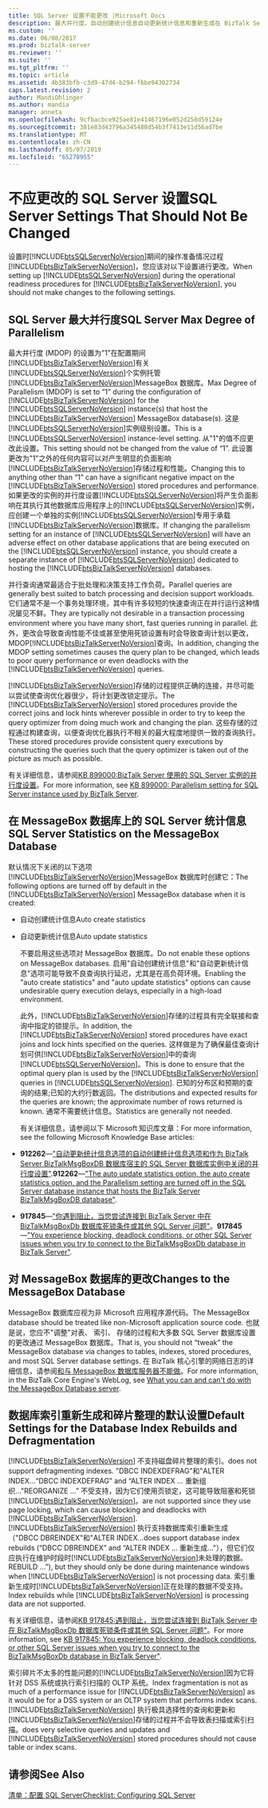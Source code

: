 ```yaml
---
title: SQL Server 设置不能更改 |Microsoft Docs
description: 最大并行度，自动创建统计信息自动更新统计信息和重新生成在 BizTalk Server 中的索引
ms.custom: ''
ms.date: 06/08/2017
ms.prod: biztalk-server
ms.reviewer: ''
ms.suite: ''
ms.tgt_pltfrm: ''
ms.topic: article
ms.assetid: 4b383bfb-c3d9-47d4-b294-f6be94302734
caps.latest.revision: 2
author: MandiOhlinger
ms.author: mandia
manager: anneta
ms.openlocfilehash: 9cfbacbce925ae81e41467196e052d258d59124e
ms.sourcegitcommit: 381e83d43796a345488d54b3f7413e11d56ad7be
ms.translationtype: MT
ms.contentlocale: zh-CN
ms.lasthandoff: 05/07/2019
ms.locfileid: "65278955"
---
```

# <a name="sql-server-settings-that-should-not-be-changed"></a><span data-ttu-id="66222-103">不应更改的 SQL Server 设置</span><span class="sxs-lookup"><span data-stu-id="66222-103">SQL Server Settings That Should Not Be Changed</span></span>
<span data-ttu-id="66222-104">设置时[!INCLUDE[btsSQLServerNoVersion](../includes/btssqlservernoversion-md.md)]期间的操作准备情况过程[!INCLUDE[btsBizTalkServerNoVersion](../includes/btsbiztalkservernoversion-md.md)]，您应该对以下设置进行更改。</span><span class="sxs-lookup"><span data-stu-id="66222-104">When setting up [!INCLUDE[btsSQLServerNoVersion](../includes/btssqlservernoversion-md.md)] during the operational readiness procedures for [!INCLUDE[btsBizTalkServerNoVersion](../includes/btsbiztalkservernoversion-md.md)], you should not make changes to the following settings.</span></span>  
  
## <a name="sql-server-max-degree-of-parallelism"></a><span data-ttu-id="66222-105">SQL Server 最大并行度</span><span class="sxs-lookup"><span data-stu-id="66222-105">SQL Server Max Degree of Parallelism</span></span>  
 <span data-ttu-id="66222-106">最大并行度 (MDOP) 的设置为"1"在配置期间[!INCLUDE[btsBizTalkServerNoVersion](../includes/btsbiztalkservernoversion-md.md)]有关[!INCLUDE[btsSQLServerNoVersion](../includes/btssqlservernoversion-md.md)]个实例托管[!INCLUDE[btsBizTalkServerNoVersion](../includes/btsbiztalkservernoversion-md.md)]MessageBox 数据库。</span><span class="sxs-lookup"><span data-stu-id="66222-106">Max Degree of Parallelism (MDOP) is set to “1” during the configuration of [!INCLUDE[btsBizTalkServerNoVersion](../includes/btsbiztalkservernoversion-md.md)] for the [!INCLUDE[btsSQLServerNoVersion](../includes/btssqlservernoversion-md.md)] instance(s) that host the [!INCLUDE[btsBizTalkServerNoVersion](../includes/btsbiztalkservernoversion-md.md)] MessageBox database(s).</span></span> <span data-ttu-id="66222-107">这是[!INCLUDE[btsSQLServerNoVersion](../includes/btssqlservernoversion-md.md)]实例级别设置。</span><span class="sxs-lookup"><span data-stu-id="66222-107">This is a [!INCLUDE[btsSQLServerNoVersion](../includes/btssqlservernoversion-md.md)] instance-level setting.</span></span> <span data-ttu-id="66222-108">从"1"的值不应更改此设置。</span><span class="sxs-lookup"><span data-stu-id="66222-108">This setting should not be changed from the value of “1”.</span></span> <span data-ttu-id="66222-109">此设置更改为"1"之外的任何内容可以对产生明显的负面影响[!INCLUDE[btsBizTalkServerNoVersion](../includes/btsbiztalkservernoversion-md.md)]存储过程和性能。</span><span class="sxs-lookup"><span data-stu-id="66222-109">Changing this to anything other than “1” can have a significant negative impact on the [!INCLUDE[btsBizTalkServerNoVersion](../includes/btsbiztalkservernoversion-md.md)] stored procedures and performance.</span></span> <span data-ttu-id="66222-110">如果更改的实例的并行度设置[!INCLUDE[btsSQLServerNoVersion](../includes/btssqlservernoversion-md.md)]将产生负面影响在其执行其他数据库应用程序上的[!INCLUDE[btsSQLServerNoVersion](../includes/btssqlservernoversion-md.md)]实例，应创建一个单独的实例[!INCLUDE[btsSQLServerNoVersion](../includes/btssqlservernoversion-md.md)]专用于承载[!INCLUDE[btsBizTalkServerNoVersion](../includes/btsbiztalkservernoversion-md.md)]数据库。</span><span class="sxs-lookup"><span data-stu-id="66222-110">If changing the parallelism setting for an instance of [!INCLUDE[btsSQLServerNoVersion](../includes/btssqlservernoversion-md.md)] will have an adverse effect on other database applications that are being executed on the [!INCLUDE[btsSQLServerNoVersion](../includes/btssqlservernoversion-md.md)] instance, you should create a separate instance of [!INCLUDE[btsSQLServerNoVersion](../includes/btssqlservernoversion-md.md)] dedicated to hosting the [!INCLUDE[btsBizTalkServerNoVersion](../includes/btsbiztalkservernoversion-md.md)] databases.</span></span>  
  
 <span data-ttu-id="66222-111">并行查询通常最适合于批处理和决策支持工作负荷。</span><span class="sxs-lookup"><span data-stu-id="66222-111">Parallel queries are generally best suited to batch processing and decision support workloads.</span></span> <span data-ttu-id="66222-112">它们通常不是一个事务处理环境，其中有许多较短的快速查询正在并行运行这种情况屡见不鲜。</span><span class="sxs-lookup"><span data-stu-id="66222-112">They are typically not desirable in a transaction processing environment where you have many short, fast queries running in parallel.</span></span> <span data-ttu-id="66222-113">此外，更改会导致查询性能不佳或甚至使用死锁设置有时会导致查询计划以更改，MDOP[!INCLUDE[btsBizTalkServerNoVersion](../includes/btsbiztalkservernoversion-md.md)]查询。</span><span class="sxs-lookup"><span data-stu-id="66222-113">In addition, changing the MDOP setting sometimes causes the query plan to be changed, which leads to poor query performance or even deadlocks with the [!INCLUDE[btsBizTalkServerNoVersion](../includes/btsbiztalkservernoversion-md.md)] queries.</span></span>  
  
 <span data-ttu-id="66222-114">[!INCLUDE[btsBizTalkServerNoVersion](../includes/btsbiztalkservernoversion-md.md)]存储的过程提供正确的连接，并尽可能以尝试使查询优化器很少，将计划更改锁定提示。</span><span class="sxs-lookup"><span data-stu-id="66222-114">The [!INCLUDE[btsBizTalkServerNoVersion](../includes/btsbiztalkservernoversion-md.md)] stored procedures provide the correct joins and lock hints wherever possible in order to try to keep the query optimizer from doing much work and changing the plan.</span></span> <span data-ttu-id="66222-115">这些存储的过程通过构建查询，以便查询优化器执行不相关的最大程度地提供一致的查询执行。</span><span class="sxs-lookup"><span data-stu-id="66222-115">These stored procedures provide consistent query executions by constructing the queries such that the query optimizer is taken out of the picture as much as possible.</span></span>  
  
 <span data-ttu-id="66222-116">有关详细信息，请参阅[KB 899000:BizTalk Server 使用的 SQL Server 实例的并行度设置](https://support.microsoft.com/help/899000/the-parallelism-setting-for-the-instance-of-sql-server-when-you-config)。</span><span class="sxs-lookup"><span data-stu-id="66222-116">For more information, see [KB 899000: Parallelism setting for SQL Server instance used by BizTalk Server](https://support.microsoft.com/help/899000/the-parallelism-setting-for-the-instance-of-sql-server-when-you-config).</span></span>  
  
## <a name="sql-server-statistics-on-the-messagebox-database"></a><span data-ttu-id="66222-117">在 MessageBox 数据库上的 SQL Server 统计信息</span><span class="sxs-lookup"><span data-stu-id="66222-117">SQL Server Statistics on the MessageBox Database</span></span>  
 <span data-ttu-id="66222-118">默认情况下关闭的以下选项[!INCLUDE[btsBizTalkServerNoVersion](../includes/btsbiztalkservernoversion-md.md)]MessageBox 数据库时创建它：</span><span class="sxs-lookup"><span data-stu-id="66222-118">The following options are turned off by default in the [!INCLUDE[btsBizTalkServerNoVersion](../includes/btsbiztalkservernoversion-md.md)] MessageBox database when it is created:</span></span>  
  
- <span data-ttu-id="66222-119">自动创建统计信息</span><span class="sxs-lookup"><span data-stu-id="66222-119">Auto create statistics</span></span>  
  
- <span data-ttu-id="66222-120">自动更新统计信息</span><span class="sxs-lookup"><span data-stu-id="66222-120">Auto update statistics</span></span>  
  
  <span data-ttu-id="66222-121">不要启用这些选项对 MessageBox 数据库。</span><span class="sxs-lookup"><span data-stu-id="66222-121">Do not enable these options on MessageBox databases.</span></span> <span data-ttu-id="66222-122">启用"自动创建统计信息"和"自动更新统计信息"选项可能导致不良查询执行延迟，尤其是在高负荷环境。</span><span class="sxs-lookup"><span data-stu-id="66222-122">Enabling the "auto create statistics" and "auto update statistics" options can cause undesirable query execution delays, especially in a high-load environment.</span></span>  
  
  <span data-ttu-id="66222-123">此外，[!INCLUDE[btsBizTalkServerNoVersion](../includes/btsbiztalkservernoversion-md.md)]存储的过程具有完全联接和查询中指定的锁提示。</span><span class="sxs-lookup"><span data-stu-id="66222-123">In addition, the [!INCLUDE[btsBizTalkServerNoVersion](../includes/btsbiztalkservernoversion-md.md)] stored procedures have exact joins and lock hints specified on the queries.</span></span> <span data-ttu-id="66222-124">这样做是为了确保最佳查询计划可供[!INCLUDE[btsBizTalkServerNoVersion](../includes/btsbiztalkservernoversion-md.md)]中的查询[!INCLUDE[btsSQLServerNoVersion](../includes/btssqlservernoversion-md.md)]。</span><span class="sxs-lookup"><span data-stu-id="66222-124">This is done to ensure that the optimal query plan is used by the [!INCLUDE[btsBizTalkServerNoVersion](../includes/btsbiztalkservernoversion-md.md)] queries in [!INCLUDE[btsSQLServerNoVersion](../includes/btssqlservernoversion-md.md)].</span></span> <span data-ttu-id="66222-125">已知的分布区和预期的查询的结果;已知的大约行数返回。</span><span class="sxs-lookup"><span data-stu-id="66222-125">The distributions and expected results for the queries are known; the approximate number of rows returned is known.</span></span> <span data-ttu-id="66222-126">通常不需要统计信息。</span><span class="sxs-lookup"><span data-stu-id="66222-126">Statistics are generally not needed.</span></span>  
  
  <span data-ttu-id="66222-127">有关详细信息，请参阅以下 Microsoft 知识库文章：</span><span class="sxs-lookup"><span data-stu-id="66222-127">For more information, see the following Microsoft Knowledge Base articles:</span></span>  
  
- <span data-ttu-id="66222-128">**912262**—["自动更新统计信息选项的自动创建统计信息选项和作为 BizTalk Server BizTalkMsgBoxDB 数据库宿主的 SQL Server 数据库实例中关闭的并行度设置"](https://support.microsoft.com/help/912262/the-auto-update-statistics-option-the-auto-create-statistics-option-an).</span><span class="sxs-lookup"><span data-stu-id="66222-128">**912262**—["The auto update statistics option, the auto create statistics option, and the Parallelism setting are turned off in the SQL Server database instance that hosts the BizTalk Server BizTalkMsgBoxDB database"](https://support.microsoft.com/help/912262/the-auto-update-statistics-option-the-auto-create-statistics-option-an).</span></span>  
  
- <span data-ttu-id="66222-129">**917845**—["你遇到阻止，当您尝试连接到 BizTalk Server 中在 BizTalkMsgBoxDb 数据库死锁条件或其他 SQL Server 问题"](https://support.microsoft.com/help/917845/you-experience-blocking--deadlock-conditions--or-other-sql-server-issu)。</span><span class="sxs-lookup"><span data-stu-id="66222-129">**917845**—["You experience blocking, deadlock conditions, or other SQL Server issues when you try to connect to the BizTalkMsgBoxDb database in BizTalk Server"](https://support.microsoft.com/help/917845/you-experience-blocking--deadlock-conditions--or-other-sql-server-issu).</span></span>  
  
## <a name="changes-to-the-messagebox-database"></a><span data-ttu-id="66222-130">对 MessageBox 数据库的更改</span><span class="sxs-lookup"><span data-stu-id="66222-130">Changes to the MessageBox Database</span></span>  
 <span data-ttu-id="66222-131">MessageBox 数据库应视为非 Microsoft 应用程序源代码。</span><span class="sxs-lookup"><span data-stu-id="66222-131">The MessageBox database should be treated like non-Microsoft application source code.</span></span> <span data-ttu-id="66222-132">也就是说，您应不"调整"对表、 索引、 存储的过程和大多数 SQL Server 数据库设置的更改通过 MessageBox 数据库。</span><span class="sxs-lookup"><span data-stu-id="66222-132">That is, you should not “tweak” the MessageBox database via changes to tables, indexes, stored procedures, and most SQL Server database settings.</span></span> <span data-ttu-id="66222-133">在 BizTalk 核心引擎的网络日志的详细信息，请参阅[和与 MessageBox 数据库服务器不能做](http://go.microsoft.com/fwlink/p/?LinkId=101577)。</span><span class="sxs-lookup"><span data-stu-id="66222-133">For more information, in the BizTalk Core Engine's WebLog, see [What you can and can't do with the MessageBox Database server](http://go.microsoft.com/fwlink/p/?LinkId=101577).</span></span>  
  
## <a name="default-settings-for-the-database-index-rebuilds-and-defragmentation"></a><span data-ttu-id="66222-134">数据库索引重新生成和碎片整理的默认设置</span><span class="sxs-lookup"><span data-stu-id="66222-134">Default Settings for the Database Index Rebuilds and Defragmentation</span></span>  
 [!INCLUDE[btsBizTalkServerNoVersion](../includes/btsbiztalkservernoversion-md.md)] <span data-ttu-id="66222-135">不支持磁盘碎片整理的索引。</span><span class="sxs-lookup"><span data-stu-id="66222-135">does not support defragmenting indexes.</span></span> <span data-ttu-id="66222-136">"DBCC INDEXDEFRAG"和"ALTER INDEX...</span><span class="sxs-lookup"><span data-stu-id="66222-136">“DBCC INDEXDEFRAG” and “ALTER INDEX …</span></span> <span data-ttu-id="66222-137">重新组织..."</span><span class="sxs-lookup"><span data-stu-id="66222-137">REORGANIZE …”</span></span> <span data-ttu-id="66222-138">不受支持，因为它们使用页锁定，这可能导致阻塞和死锁[!INCLUDE[btsBizTalkServerNoVersion](../includes/btsbiztalkservernoversion-md.md)]。</span><span class="sxs-lookup"><span data-stu-id="66222-138">are not supported since they use page locking, which can cause blocking and deadlocks with [!INCLUDE[btsBizTalkServerNoVersion](../includes/btsbiztalkservernoversion-md.md)].</span></span> [!INCLUDE[btsBizTalkServerNoVersion](../includes/btsbiztalkservernoversion-md.md)] <span data-ttu-id="66222-139">执行支持数据库索引重新生成 （"DBCC DBREINDEX"和"ALTER INDEX...</span><span class="sxs-lookup"><span data-stu-id="66222-139">does support database index rebuilds (“DBCC DBREINDEX” and “ALTER INDEX …</span></span> <span data-ttu-id="66222-140">重新生成..."），但它们仅应执行在维护时段时[!INCLUDE[btsBizTalkServerNoVersion](../includes/btsbiztalkservernoversion-md.md)]未处理的数据。</span><span class="sxs-lookup"><span data-stu-id="66222-140">REBUILD …”), but they should only be done during maintenance windows when [!INCLUDE[btsBizTalkServerNoVersion](../includes/btsbiztalkservernoversion-md.md)] is not processing data.</span></span> <span data-ttu-id="66222-141">索引重新生成时[!INCLUDE[btsBizTalkServerNoVersion](../includes/btsbiztalkservernoversion-md.md)]正在处理的数据不受支持。</span><span class="sxs-lookup"><span data-stu-id="66222-141">Index rebuilds while [!INCLUDE[btsBizTalkServerNoVersion](../includes/btsbiztalkservernoversion-md.md)] is processing data are not supported.</span></span>  
  
 <span data-ttu-id="66222-142">有关详细信息，请参阅[KB 917845:遇到阻止，当您尝试连接到 BizTalk Server 中在 BizTalkMsgBoxDb 数据库死锁条件或其他 SQL Server 问题"](https://support.microsoft.com/help/917845/you-experience-blocking--deadlock-conditions--or-other-sql-server-issu)。</span><span class="sxs-lookup"><span data-stu-id="66222-142">For more information, see [KB 917845: You experience blocking, deadlock conditions, or other SQL Server issues when you try to connect to the BizTalkMsgBoxDb database in BizTalk Server"](https://support.microsoft.com/help/917845/you-experience-blocking--deadlock-conditions--or-other-sql-server-issu).</span></span>  
  
 <span data-ttu-id="66222-143">索引碎片不太多的性能问题的[!INCLUDE[btsBizTalkServerNoVersion](../includes/btsbiztalkservernoversion-md.md)]因为它将针对 DSS 系统或执行索引扫描的 OLTP 系统。</span><span class="sxs-lookup"><span data-stu-id="66222-143">Index fragmentation is not as much of a performance issue for [!INCLUDE[btsBizTalkServerNoVersion](../includes/btsbiztalkservernoversion-md.md)] as it would be for a DSS system or an OLTP system that performs index scans.</span></span> [!INCLUDE[btsBizTalkServerNoVersion](../includes/btsbiztalkservernoversion-md.md)] <span data-ttu-id="66222-144">执行极具选择性的查询和更新和[!INCLUDE[btsBizTalkServerNoVersion](../includes/btsbiztalkservernoversion-md.md)]存储的过程并不会导致表扫描或索引扫描。</span><span class="sxs-lookup"><span data-stu-id="66222-144">does very selective queries and updates and [!INCLUDE[btsBizTalkServerNoVersion](../includes/btsbiztalkservernoversion-md.md)] stored procedures should not cause table or index scans.</span></span>  
  
 
## <a name="see-also"></a><span data-ttu-id="66222-145">请参阅</span><span class="sxs-lookup"><span data-stu-id="66222-145">See Also</span></span>  
 [<span data-ttu-id="66222-146">清单：配置 SQL Server</span><span class="sxs-lookup"><span data-stu-id="66222-146">Checklist: Configuring SQL Server</span></span>](~/technical-guides/checklist-configuring-sql-server.md)
